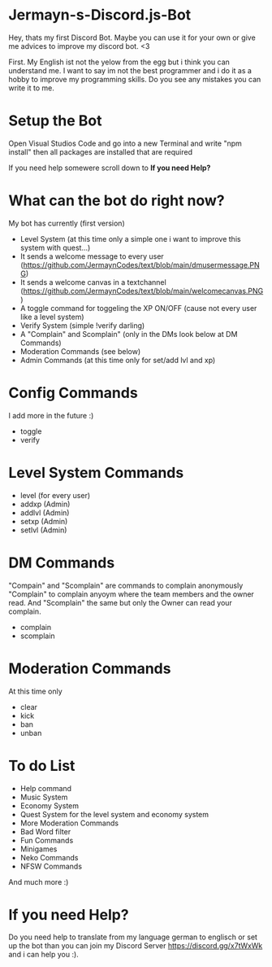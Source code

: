 # Jermayn-s-Discord.js-Bot
Hey, thats my first Discord Bot. Maybe you can use it for your own or give me advices to improve my discord bot. &lt;3

First.
My English ist not the yelow from the egg but i think you can understand me.
I want to say im not the best programmer and i do it as a hobby to improve my programming skills.
Do you see any mistakes you can write it to me.

# Setup the Bot
Open Visual Studios Code and go into a new Terminal and write "npm install" then all packages are installed that are required

If you need help somewere scroll down to **If you need Help?**

# What can the bot do right now?
My bot has currently (first version)

- Level System (at this time only a simple one i want to improve this system with quest...)
- It sends a welcome message to every user (https://github.com/JermaynCodes/text/blob/main/dmusermessage.PNG)
- It sends a welcome canvas in a textchannel (https://github.com/JermaynCodes/text/blob/main/welcomecanvas.PNG)
- A toggle command for toggeling the XP ON/OFF (cause not every user like a level system)
- Verify System (simple !verify darling)
- A "Complain" and Scomplain" (only in the DMs look below at DM Commands)
- Moderation Commands (see below)
- Admin Commands (at this time only for set/add lvl and xp)

# Config Commands
I add more in the future :)
- toggle
- verify

# Level System Commands
- level (for every user)
- addxp (Admin)
- addlvl (Admin)
- setxp (Admin)
- setlvl (Admin)

# DM Commands
"Compain" and "Scomplain" are commands to complain anonymously
"Complain" to complain anyoym where the team members and the owner read.
And "Scomplain" the same but only the Owner can read your complain.
- complain
- scomplain

# Moderation Commands
At this time only
- clear
- kick
- ban
- unban

# To do List
- Help command
- Music System
- Economy System
- Quest System for the level system and economy system
- More Moderation Commands
- Bad Word filter
- Fun Commands
- Minigames
- Neko Commands
- NFSW Commands

And much more :)

# If you need Help?
Do you need help to translate from my language german to englisch or set up the bot than you can join my Discord Server https://discord.gg/x7tWxWk and i can help you :).
